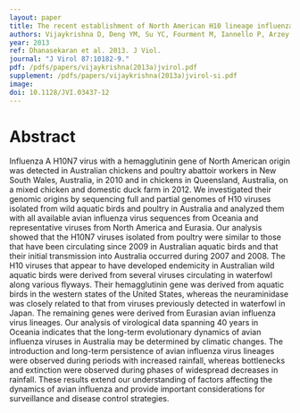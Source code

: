 ```yaml
---
layout: paper
title: The recent establishment of North American H10 lineage influenza viruses in Australian wild waterfowl and the evolution of Australian avian influenza viruses.
authors: Vijaykrishna D, Deng YM, Su YC, Fourment M, Iannello P, Arzey GG, Hansbro PM, Arzey KE, Kirkland PD, Warner S, O'Riley K, Barr IG, Smith GJ, Hurt AC.
year: 2013
ref: Dhanasekaran et al. 2013. J Viol.
journal: "J Virol 87:10182-9."
pdf: /pdfs/papers/vijaykrishna(2013a)jvirol.pdf
supplement: /pdfs/papers/vijaykrishna(2013a)jvirol-si.pdf
image:
doi: 10.1128/JVI.03437-12
---
```


# Abstract
Influenza A H10N7 virus with a hemagglutinin gene of North American origin was detected in Australian chickens and poultry abattoir workers in New South Wales, Australia, in 2010 and in chickens in Queensland, Australia, on a mixed chicken and domestic duck farm in 2012. We investigated their genomic origins by sequencing full and partial genomes of H10 viruses isolated from wild aquatic birds and poultry in Australia and analyzed them with all available avian influenza virus sequences from Oceania and representative viruses from North America and Eurasia. Our analysis showed that the H10N7 viruses isolated from poultry were similar to those that have been circulating since 2009 in Australian aquatic birds and that their initial transmission into Australia occurred during 2007 and 2008. The H10 viruses that appear to have developed endemicity in Australian wild aquatic birds were derived from several viruses circulating in waterfowl along various flyways. Their hemagglutinin gene was derived from aquatic birds in the western states of the United States, whereas the neuraminidase was closely related to that from viruses previously detected in waterfowl in Japan. The remaining genes were derived from Eurasian avian influenza virus lineages. Our analysis of virological data spanning 40 years in Oceania indicates that the long-term evolutionary dynamics of avian influenza viruses in Australia may be determined by climatic changes. The introduction and long-term persistence of avian influenza virus lineages were observed during periods with increased rainfall, whereas bottlenecks and extinction were observed during phases of widespread decreases in rainfall. These results extend our understanding of factors affecting the dynamics of avian influenza and provide important considerations for surveillance and disease control strategies.
